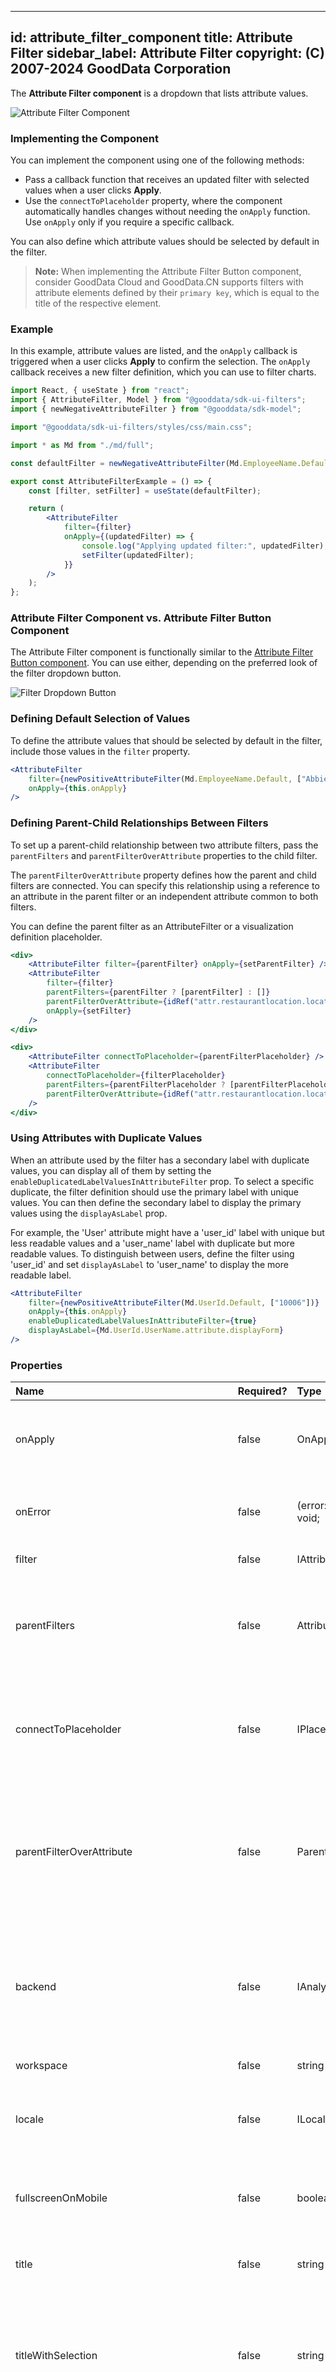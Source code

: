 
---
id: attribute_filter_component
title: Attribute Filter
sidebar_label: Attribute Filter
copyright: (C) 2007-2024 GoodData Corporation
---

The **Attribute Filter component** is a dropdown that lists attribute values.

![Attribute Filter Component](gd-ui/attribute_filter_new.png "Attribute Filter Component")

### Implementing the Component

You can implement the component using one of the following methods:

- Pass a callback function that receives an updated filter with selected values when a user clicks **Apply**.
- Use the `connectToPlaceholder` property, where the component automatically handles changes without needing the `onApply` function. Use `onApply` only if you require a specific callback.

You can also define which attribute values should be selected by default in the filter.

> **Note:** When implementing the Attribute Filter Button component, consider GoodData Cloud and GoodData.CN supports filters with attribute elements defined by their `primary key`, which is equal to the title of the respective element.

### Example

In this example, attribute values are listed, and the `onApply` callback is triggered when a user clicks **Apply** to confirm the selection. The `onApply` callback receives a new filter definition, which you can use to filter charts.

```jsx
import React, { useState } from "react";
import { AttributeFilter, Model } from "@gooddata/sdk-ui-filters";
import { newNegativeAttributeFilter } from "@gooddata/sdk-model";

import "@gooddata/sdk-ui-filters/styles/css/main.css";

import * as Md from "./md/full";

const defaultFilter = newNegativeAttributeFilter(Md.EmployeeName.Default, []);

export const AttributeFilterExample = () => {
    const [filter, setFilter] = useState(defaultFilter);

    return (
        <AttributeFilter
            filter={filter}
            onApply={(updatedFilter) => {
                console.log("Applying updated filter:", updatedFilter);
                setFilter(updatedFilter);
            }}
        />
    );
};
```

### Attribute Filter Component vs. Attribute Filter Button Component

The Attribute Filter component is functionally similar to the [Attribute Filter Button component](../attribute_filter_button_component/). You can use either, depending on the preferred look of the filter dropdown button.

![Filter Dropdown Button](gd-ui/attribute_filter_new_top_visual.png "Filter Dropdown Button")

### Defining Default Selection of Values

To define the attribute values that should be selected by default in the filter, include those values in the `filter` property.

```jsx
<AttributeFilter
    filter={newPositiveAttributeFilter(Md.EmployeeName.Default, ["Abbie Adams"])}
    onApply={this.onApply}
/>
```

### Defining Parent-Child Relationships Between Filters

To set up a parent-child relationship between two attribute filters, pass the `parentFilters` and `parentFilterOverAttribute` properties to the child filter.

The `parentFilterOverAttribute` property defines how the parent and child filters are connected. You can specify this relationship using a reference to an attribute in the parent filter or an independent attribute common to both filters.

You can define the parent filter as an AttributeFilter or a visualization definition placeholder.

```jsx
<div>
    <AttributeFilter filter={parentFilter} onApply={setParentFilter} />
    <AttributeFilter
        filter={filter}
        parentFilters={parentFilter ? [parentFilter] : []}
        parentFilterOverAttribute={idRef("attr.restaurantlocation.locationid")}
        onApply={setFilter}
    />
</div>
```

```jsx
<div>
    <AttributeFilter connectToPlaceholder={parentFilterPlaceholder} />
    <AttributeFilter
        connectToPlaceholder={filterPlaceholder}
        parentFilters={parentFilterPlaceholder ? [parentFilterPlaceholder] : []}
        parentFilterOverAttribute={idRef("attr.restaurantlocation.locationid")}
    />
</div>
```

### Using Attributes with Duplicate Values

When an attribute used by the filter has a secondary label with duplicate values, you can display all of them by setting the `enableDuplicatedLabelValuesInAttributeFilter` prop. To select a specific duplicate, the filter definition should use the primary label with unique values. You can then define the secondary label to display the primary values using the `displayAsLabel` prop.

For example, the 'User' attribute might have a 'user_id' label with unique but less readable values and a 'user_name' label with duplicate but more readable values. To distinguish between users, define the filter using 'user_id' and set `displayAsLabel` to 'user_name' to display the more readable label.

```jsx
<AttributeFilter
    filter={newPositiveAttributeFilter(Md.UserId.Default, ["10006"])}
    onApply={this.onApply}
    enableDuplicatedLabelValuesInAttributeFilter={true}
    displayAsLabel={Md.UserId.UserName.attribute.displayForm}
/>
```

### Properties

| Name                                         | Required? | Type                                 | Description                                                                                                                                                                                                                                                                                                            |
| :------------------------------------------- | :-------- | :----------------------------------- | :--------------------------------------------------------------------------------------------------------------------------------------------------------------------------------------------------------------------------------------------------------------------------------------------------------------------- |
| onApply                                      | false     | OnApplyCallbackType                  | A callback that contains the updated filter when a user confirms the selection.                                                                                                                                                                                                                                 |
| onError                                      | false     | (error: GoodDataSdkError) => void;   | A callback triggered when the component encounters an error.                                                                                                                                                                                                                                                           |
| filter                                       | false     | IAttributeFilter                     | The attribute filter definition.                                                                                                                                                                                                                                                                                       |
| parentFilters                                | false     | AttributeFiltersOrPlaceholders       | An array of parent attribute filter definitions. GoodData does not yet support this feature.                                                                                                                                                                                                  |
| connectToPlaceholder                         | false     | IPlaceholder&lt;IAttributeFilter&gt; | The visualization definition placeholder is used to get and set the value of the attribute filter.                                                                                                                                                                                                                        |
| parentFilterOverAttribute                    | false     | ParentFilterOverAttributeType        | The reference to the parent filter attribute that reduces the available options or the function that returns this reference for a given parent filter.                                                                                                                                                                |
| backend                                      | false     | IAnalyticalBackend                   | The object with the configuration related to communication with the backend and access to analytical workspaces.                                                                                                                                                                                                       |
| workspace                                    | false     | string                               | The workspace ID.                                                                                                                                                                                                                                                                                                      |
| locale                                       | false     | ILocale                              | The localization of the component. Defaults to `en-US`.                                                                                                                                                                                                                                                                |
| fullscreenOnMobile                           | false     | boolean                              | If `true`, adjusts the filter to render properly on mobile devices.                                                                                                                                                                                                                                                    |
| title                                        | false     | string                               | A custom label to show on the dropdown button.                                                                                                                                                                                                                                                                         |
| titleWithSelection                           | false     | string                               | The label displays the attribute title and the applied selection. This option is not applied if the `title` property is set.                                                                                                                                                                                           |
| hiddenElements                               | false     | string[]                             | Specify elements to exclude from the selection list. Currently, elements can only be specified by their URIs. This feature is not yet supported by GoodData.CN and GoodData Cloud.                                                                                                                                     |
| staticElements                               | false     | string[]                             | Provide elements to show in the selection list instead of loading them from the backend.                                                                                                                                                                                                                               |
| enableDuplicatedLabelValuesInAttributeFilter | false     | boolean                              | Allows the filter to show duplicated label elements.                                                                                                                                                                                                                                                                   |
| displayAsLabel                               | false     | ObjRef                               | Defines the attribute label used for representing elements in the UI. The `filter` property should use the attribute's primary label if `displayAsLabel` is used. This allows defining the selection by the unique elements of the primary label while showing them in the AttributeFilter component using the more readable secondary label. |

**NOTE:** The `uri` property (the URI of the attribute displayForm used in the filter) and the `identifier` property (the identifier of the attribute displayForm used in the filter) are **deprecated**. Do not use them. To define an attribute, use the `filter` property.

### Customizing AttributeFilter Components

> **Note:** The AttributeFilter component customizations are still in beta. We appreciate any feedback that will help us improve this feature.

If you want to customize the look of the AttributeFilter, you can provide your own components to render its specific parts.

```jsx
<AttributeFilter
    filter={newNegativeAttributeFilter(Md.EmployeeName.Default, [])}
    onApply={setFilter}
    // Provide your own component for rendering "Apply" and "Cancel" buttons
    DropdownActionsComponent={CustomActions}
    // Provide your own component for rendering attribute elements
    ElementsSelectItemComponent={CustomItem}
/>
```

To see all the customization options, refer to the table below with the [customization properties](#customization-properties).

### Accessing Internal AttributeFilter Context

In some cases, the properties provided to custom components may not be sufficient. In such cases, you can use the `useAttributeFilterContext` hook to access the full internal state of the component and obtain the data and callbacks you need.

```jsx
const { attribute } = useAttributeFilterContext();
```

Currently, we recommend using component customizations mainly for minor tweaks to the AttributeFilter UI. Consider other options if you need a completely custom UI that differs significantly from the AttributeFilter component.

### Customization Properties

| Name                           | Required? | Type      | Description                                                                                                                                                                         |
| :----------------------------- | :-------- | :-------- | :---------------------------------------------------------------------------------------------------------------------------------------------------------------------------------- |
| ErrorComponent                 | false     | Component | A component to be rendered if the initialization of the attribute filter fails.                                                                                                     |
| LoadingComponent               | false     | Component | A component to be rendered while the attribute filter is loading.                                                                                                                   |
| DropdownButtonComponent        | false     | Component | A component to be rendered instead of the default dropdown button. ![Dropdown Button](gd-ui/attribute_filter_dropdown_button.png "Dropdown Button")                                 |
| DropdownBodyComponent          | false     | Component | A component to be rendered instead of the default dropdown body. ![Dropdown Body](gd-ui/attribute_filter_dropdown_body.png "Dropdown Body")                                         |
| DropdownActionsComponent       | false     | Component | A component to be rendered instead of the default dropdown actions. ![Dropdown Actions](gd-ui/attribute_filter_dropdown_actions.png "Dropdown Actions")                             |
| ElementsSearchBarComponent     | false     | Component | A component to be rendered instead of the default elements search bar. ![Elements Search Bar](gd-ui/attribute_filter_elements_search_bar.png "Elements Search Bar")                 |
| ElementsSelectComponent        | false     | Component | A component to be rendered instead of the default elements selected. ![Elements Select](gd-ui/attribute_filter_elements_select.png "Elements Select")                                 |
| ElementsSelectLoadingComponent | false     | Component | A component should be rendered instead of the default elements, so select loading. ![Elements Select Loading](gd-ui/attribute_filter_elements_select_loading.png "Elements Select Loading") |
| ElementsSelectItemComponent    | false     | Component | A component to be rendered instead of the default elements select item. ![Elements Select Item](gd-ui/attribute_filter_elements_select_item.png "Elements Select Item")             |
| ElementsSelectActionsComponent | false     | Component | A component to be rendered instead of the default elements select actions. ![Elements Select Actions](gd-ui/attribute_filter_elements_select_actions.png "Elements Select Actions") |
| ElementsSelectErrorComponent   | false     | Component | A component to be rendered instead of the default elements select error. ![Elements Select Error](gd-ui/attribute_filter_elements_select_error.png "Elements Select Error")         |
| EmptyResultComponent           | false     | Component | A component to be rendered instead of the default empty result. ![Empty Result](gd-ui/attribute_filter_empty_result.png "Empty Result")                                             |
| StatusBarComponent             | false     | Component | A component to be rendered instead of the default status bar. ![Status Bar](gd-ui/attribute_filter_status_bar.png "Status Bar")                                                     |
```

